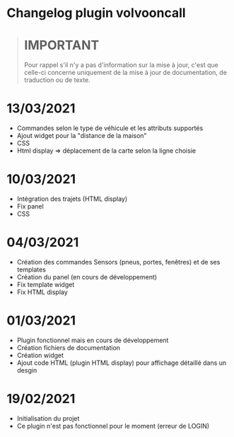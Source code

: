 # Changelog plugin volvooncall

># IMPORTANT
>
>Pour rappel s'il n'y a pas d'information sur la mise à jour, c'est que celle-ci concerne uniquement de la mise à jour de documentation, de traduction ou de texte.

# 13/03/2021
 - Commandes selon le type de véhicule et les attributs supportés
 - Ajout widget pour la "distance de la maison"
 - CSS
 - Html display => déplacement de la carte selon la ligne choisie

# 10/03/2021
 - Intégration des trajets (HTML display)
 - Fix panel
 - CSS

# 04/03/2021
 - Création des commandes Sensors (pneus, portes, fenêtres) et de ses templates
 - Création du panel (en cours de développement)
 - Fix template widget
 - Fix HTML display

 # 01/03/2021
 - Plugin fonctionnel mais en cours de développement
 - Création fichiers de documentation
 - Création widget
 - Ajout code HTML (plugin HTML display) pour affichage détaillé dans un desgin

# 19/02/2021

- Initialisation du projet
- Ce plugin n'est pas fonctionnel pour le moment (erreur de LOGIN)